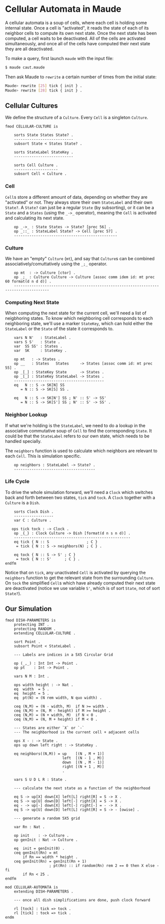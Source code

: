 Cellular Automata in Maude
==========================

A cellular automata is a soup of cells, where each cell is holding some internal state.
Once a cell is "activated", it reads the state of each of its neighbor cells to compute its own next state.
Once the next state has been computed, a cell waits to be deactivated.
All of the cells are activated simultaneously, and once all of the cells have computed their next state they are all deactivated.

To make a query, first launch `maude` with the input file:

```sh
$ maude caut.maude
```

Then ask Maude to `rewrite` a certain number of times from the initial state:

```sh
Maude> rewrite [25] tick { init } .
Maude> rewrite [28] tick { init } .
```


Cellular Cultures
-----------------

We define the structure of a `Culture`. Every `Cell` is a singleton `Culture`.

```maude
fmod CELLULAR-CULTURE is

    sorts State States State? .
    ---------------------------
    subsort State < States State? .

    sorts StateLabel StateKey .
    ---------------------------

    sorts Cell Culture .
    --------------------
    subsort Cell < Culture .
```

### Cell

`Cell`s store a different amount of data, depending on whether they are "activated" or not.
They always store their own `StateLabel` and their own `State?`.
A `State?` can just be a regular `State` (by subsorting), or it can be a `State` and a `States` (using the `_->_` operator), meaning the `Cell` is activated and calculating its next state.

```maude
    op _->_ : State States -> State? [prec 56] .
    op _::_ : StateLabel State? -> Cell [prec 57] .
    -----------------------------------------------
```

### Culture

We have an "empty" `Culture` (`mt`), and say that `Culture`s can be combined associatively/comuttatively using the `_;_` operator.

```maude
    op mt  : -> Culture [ctor] .
    op _;_ : Culture Culture -> Culture [assoc comm idem id: mt prec 60 format(d n d d)] .
    --------------------------------------------------------------------------------------
```

### Computing Next State

When computing the next state for the current cell, we'll need a list of neigbhoring states.
To know which neighboring cell corresponds to each neighboring state, we'll use a marker `StateKey`, which can hold either the `StateLabel` or the `State` of the state it corresponds to.

```maude
    vars N N'   : StateLabel .
    vars S S'   : State .
    var  SS SS' : States .
    var  SK     : StateKey .

    op mt   : -> States .
    op __   : States   States     -> States [assoc comm id: mt prec 55] .
    op _[_] : StateKey State      -> States .
    op _[_] : StateKey StateLabel -> States .
    -----------------------------------------
    eq   N :: S -> SK[N] SS
       = N :: S -> SK[S] SS .

    eq   N :: S -> SK[N'] SS ; N' :: S' -> SS'
       = N :: S -> SK[S'] SS ; N' :: S' -> SS' .
```

### Neighbor Lookup

If what we're holding is the `StateLabel`, we need to do a lookup in the associative commutative soup of `Cell` to find the corresponding `State`.
It could be that the `StateLabel` refers to our own state, which needs to be handled specially.

The `neighbors` function is used to calculate which neighbors are relevant to each `Cell`.
This is simulation specific.

```maude
    op neighbors : StateLabel -> State? .
    -------------------------------------
```

### Life Cycle

To drive the whole simulation forward, we'll need a `Clock` which switches back and forth between two states, `tick` and `tock`.
A `Clock` together with a `Culture` is a `Dish`.

```maude
    sorts Clock Dish .
    ------------------
    var C : Culture .

   ops tick tock : -> Clock .
    op _{_} : Clock Culture -> Dish [format(d n s n d)] .
    -----------------------------------------------------
    eq tick { N :: S                 ; C }
     = tick { N :: S -> neighbors(N) ; C } .

    eq tock { N :: S -> S' ; C }
     = tock { N :: S'      ; C } .
endfm
```

Notice that on `tick`, any unactivated `Cell` is activated by querying the `neighbors` function to get the relevant state from the surrounding `Culture`.
On `tock` the simplified `Cell`s which have already computed their next state are deactivated (notice we use variable `S'`, which is of sort `State`, not of sort `State?`).

Our Simulation
--------------

```maude
fmod DISH-PARAMETERS is
    protecting INT .
    protecting RANDOM .
    extending CELLULAR-CULTURE .

    sort Point .
    subsort Point < StateLabel .

    --- Labels are indices in a 5X5 Circular Grid

    op (_,_) : Int Int -> Point .
    op pt    : Int -> Point .

    vars N M : Int .

    ops width height : -> Nat .
    eq  width  = 5 .
    eq  height = 5 .
    eq  pt(N) = (N rem width, N quo width) .

    ceq (N,M) = (N - width, M)  if N >= width .
    ceq (N,M) = (N, M - height) if M >= height .
    ceq (N,M) = (N + width, M)  if N < 0 .
    ceq (N,M) = (N, M + height) if M < 0 .

    --- States are either `X` or `-`
    --- The neighborhood is the current cell + adjacent cells

    ops X - : -> State .
    ops up down left right : -> StateKey .

    eq neighbors((N,M)) = up    [(N , M + 1)]
                          left  [(N - 1 , M)]
                          down  [(N , M - 1)]
                          right [(N + 1 , M)]
                          .

    vars S U D L R : State .

    --- calculate the next state as a function of the neighborhood

    eq S -> up[X] down[X] left[L] right[R] = S -> X .
    eq S -> up[U] down[D] left[-] right[X] = S -> X .
    eq - -> up[-] down[X] left[-] right[-] = - -> X .
    eq S -> up[U] down[D] left[L] right[R] = S -> - [owise] .

    --- generate a random 5X5 grid

    var Rn : Nat .

    op init    : -> Culture .
    op genInit : Nat -> Culture .

    eq  init = genInit(0) .
    ceq genInit(Rn) = mt
        if Rn == width * height .
    ceq genInit(Rn) = genInit(Rn + 1)
                    ; pt(Rn) :: if random(Rn) rem 2 == 0 then X else - fi
        if Rn < 25 .
endfm
```

```maude
mod CELLULAR-AUTOMATA is
    extending DISH-PARAMETERS .

    --- once all dish simplifications are done, push clock forward

    rl [tock] : tick => tock .
    rl [tick] : tock => tick .
endm
```
